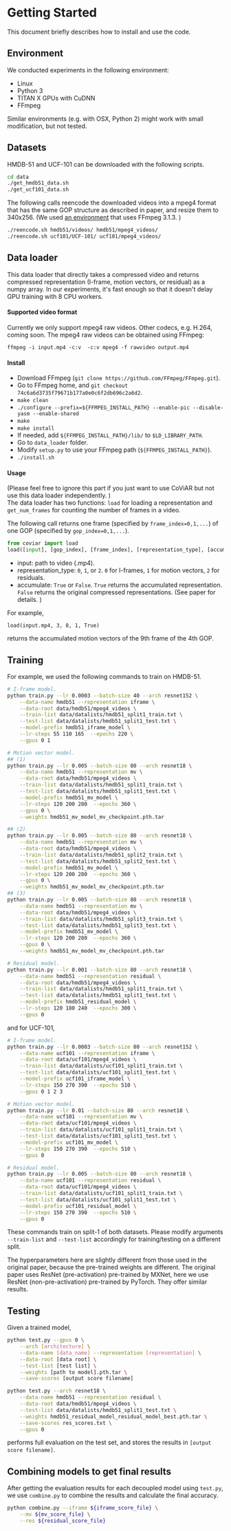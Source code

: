 # Getting Started
This document briefly describes how to install and use the code.

## Environment
We conducted experiments in the following environment:
 - Linux
 - Python 3
 - TITAN X GPUs with CuDNN
 - FFmpeg

Similar environments (e.g. with OSX, Python 2) might work with small modification, but not tested.


## Datasets

HMDB-51 and UCF-101 can be downloaded with the following scripts.
```bash
cd data
./get_hmdb51_data.sh
./get_ucf101_data.sh
```
The following calls reencode the downloaded videos into a mpeg4 format that has the same GOP structure as described in paper, and resize them to 340x256. (We used [an environment](https://github.com/activitynet/ActivityNet/blob/master/Crawler/Kinetics/environment.yml) that uses FFmpeg 3.1.3. )
```bash
./reencode.sh hmdb51/videos/ hmdb51/mpeg4_videos/
./reencode.sh ucf101/UCF-101/ ucf101/mpeg4_videos/
```

## Data loader

This data loader that directly takes a compressed video and returns compressed representation (I-frame, motion vectors, or residual) as a numpy array.
In our experiments, it's fast enough so that it doesn't delay GPU training with 8 CPU workers.

#### Supported video format
Currently we only support mpeg4 raw videos. Other codecs, e.g. H.264, coming soon. The mpeg4 raw videos can be obtained using FFmpeg:

`ffmpeg -i input.mp4 -c:v  -c:v mpeg4 -f rawvideo output.mp4`

#### Install
 - Download FFmpeg (`git clone https://github.com/FFmpeg/FFmpeg.git`).
 - Go to FFmpeg home,  and `git checkout 74c6a6d3735f79671b177a0e0c6f2db696c2a6d2`.
 - `make clean`
 - `./configure --prefix=${FFMPEG_INSTALL_PATH} --enable-pic --disable-yasm --enable-shared`
 - `make`
 - `make install`
 - If needed, add `${FFMPEG_INSTALL_PATH}/lib/` to `$LD_LIBRARY_PATH`.
 - Go to `data_loader` folder.
 - Modify `setup.py` to use your FFmpeg path (`${FFMPEG_INSTALL_PATH}`).
 - `./install.sh`

#### Usage
(Please feel free to ignore this part if you just want to use CoViAR
but not use this data loader independently. )  
The data loader has two functions: `load` for loading a representation and `get_num_frames` for
counting the number of frames in a video.

The following call returns one frame (specified by `frame_index=0,1,...`) of one GOP
(specified by `gop_index=0,1,...`).
```python
from coviar import load
load([input], [gop_index], [frame_index], [representation_type], [accumulate])
```
 - input: path to video (.mp4).
 - representation_type: `0`, `1`, or `2`. `0` for I-frames, `1` for motion vectors, `2` for residuals.
 - accumulate: `True` or `False`. `True` returns the accumulated representation. `False` returns the original compressed representations. (See paper for details. )

For example, 
```
load(input.mp4, 3, 8, 1, True)
```
returns the accumulated motion vectors of the 9th frame of the 4th GOP.

## Training

For example, we used the following commands to train on HMDB-51.
```bash
# I-frame model.
python train.py --lr 0.0003 --batch-size 40 --arch resnet152 \
 	--data-name hmdb51 --representation iframe \
 	--data-root data/hmdb51/mpeg4_videos \
 	--train-list data/datalists/hmdb51_split1_train.txt \
 	--test-list data/datalists/hmdb51_split1_test.txt \
 	--model-prefix hmdb51_iframe_model \
 	--lr-steps 55 110 165  --epochs 220 \
 	--gpus 0 1

# Motion vector model.
## (1)
python train.py --lr 0.005 --batch-size 80 --arch resnet18 \
 	--data-name hmdb51 --representation mv \
 	--data-root data/hmdb51/mpeg4_videos \
 	--train-list data/datalists/hmdb51_split1_train.txt \
 	--test-list data/datalists/hmdb51_split1_test.txt \
 	--model-prefix hmdb51_mv_model \
 	--lr-steps 120 200 280  --epochs 360 \
 	--gpus 0 \
    --weights hmdb51_mv_model_mv_checkpoint.pth.tar

## (2)
python train.py --lr 0.005 --batch-size 80 --arch resnet18 \
 	--data-name hmdb51 --representation mv \
 	--data-root data/hmdb51/mpeg4_videos \
 	--train-list data/datalists/hmdb51_split2_train.txt \
 	--test-list data/datalists/hmdb51_split2_test.txt \
 	--model-prefix hmdb51_mv_model \
 	--lr-steps 120 200 280  --epochs 360 \
 	--gpus 0 \
    --weights hmdb51_mv_model_mv_checkpoint.pth.tar
## (3)
python train.py --lr 0.005 --batch-size 80 --arch resnet18 \
 	--data-name hmdb51 --representation mv \
 	--data-root data/hmdb51/mpeg4_videos \
 	--train-list data/datalists/hmdb51_split3_train.txt \
 	--test-list data/datalists/hmdb51_split3_test.txt \
 	--model-prefix hmdb51_mv_model \
 	--lr-steps 120 200 280  --epochs 360 \
 	--gpus 0 \
    --weights hmdb51_mv_model_mv_checkpoint.pth.tar

# Residual model.
python train.py --lr 0.001 --batch-size 80 --arch resnet18 \
 	--data-name hmdb51 --representation residual \
 	--data-root data/hmdb51/mpeg4_videos \
 	--train-list data/datalists/hmdb51_split1_train.txt \
 	--test-list data/datalists/hmdb51_split1_test.txt \
 	--model-prefix hmdb51_residual_model \
 	--lr-steps 120 180 240  --epochs 300 \
 	--gpus 0

```
and for UCF-101, 
```bash
# I-frame model.
python train.py --lr 0.0003 --batch-size 80 --arch resnet152 \
 	--data-name ucf101 --representation iframe \
 	--data-root data/ucf101/mpeg4_videos \
 	--train-list data/datalists/ucf101_split1_train.txt \
 	--test-list data/datalists/ucf101_split1_test.txt \
 	--model-prefix ucf101_iframe_model \
 	--lr-steps 150 270 390  --epochs 510 \
 	--gpus 0 1 2 3

# Motion vector model.
python train.py --lr 0.01 --batch-size 80 --arch resnet18 \
 	--data-name ucf101 --representation mv \
 	--data-root data/ucf101/mpeg4_videos \
 	--train-list data/datalists/ucf101_split1_train.txt \
 	--test-list data/datalists/ucf101_split1_test.txt \
 	--model-prefix ucf101_mv_model \
 	--lr-steps 150 270 390  --epochs 510 \
 	--gpus 0

# Residual model.
python train.py --lr 0.005 --batch-size 80 --arch resnet18 \
 	--data-name ucf101 --representation residual \
 	--data-root data/ucf101/mpeg4_videos \
 	--train-list data/datalists/ucf101_split1_train.txt \
 	--test-list data/datalists/ucf101_split1_test.txt \
 	--model-prefix ucf101_residual_model \
 	--lr-steps 150 270 390  --epochs 510 \
 	--gpus 0

```
These commands train on split-1 of both datasets.
Please modify arguments `--train-list` and `--test-list`
accordingly for training/testing on a different split. 

The hyperparameters here are slightly different from those used in the original paper, 
because the pre-trained weights are different. 
The original paper uses ResNet (pre-activation) pre-trained by MXNet, here we use ResNet (non-pre-activation) pre-trained by PyTorch. They offer similar results.

## Testing

Given a trained model,
```bash
python test.py --gpus 0 \
	--arch [architecture] \
	--data-name [data_name] --representation [representation] \
	--data-root [data root] \
	--test-list [test list] \
	--weights [path to model].pth.tar \
	--save-scores [output score filename]

python test.py --arch resnet18 \
 	--data-name hmdb51 --representation residual \
 	--data-root data/hmdb51/mpeg4_videos \
 	--test-list data/datalists/hmdb51_split1_test.txt \
    --weights hmdb51_residual_model_residual_model_best.pth.tar \
    --save-scores res_scores.txt \
 	--gpus 0

```
performs full evaluation on the test set, and stores the results in `[output score filename]`.

## Combining models to get final results
After getting the evaluation results for each decoupled model using `test.py`,
we use `combine.py` to combine the results and calculate
the final accuracy.
```bash
python combine.py --iframe ${iframe_score_file} \
	--mv ${mv_score_file} \
	--res ${residual_score_file}
```
